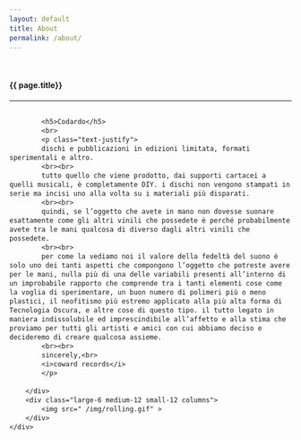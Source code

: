 ```yaml
---
layout: default
title: About
permalink: /about/
---
```


<div class="fullWidth">
  <br>
  <h4 class="text-center">{{ page.title}}</h4>
  <hr>
	<div class="small-12 columns">
		<div class="large-6 medium-12 small-12 columns">
			
		    <h5>Codardo</h5>
		    <br>
			<p class="text-justify">
			dischi e pubblicazioni in edizioni limitata, formati sperimentali e altro.
			<br><br>
			tutto quello che viene prodotto, dai supporti cartacei a quelli musicali, è completamente DIY. i dischi non vengono stampati in serie ma incisi uno alla volta su i materiali più disparati. 
			<br><br>
			quindi, se l’oggetto che avete in mano non dovesse suonare esattamente come gli altri vinili che possedete è perché probabilmente avete tra le mani qualcosa di diverso dagli altri vinili che possedete.
			<br><br>
			per come la vediamo noi il valore della fedeltà del suono è solo uno dei tanti aspetti che compongono l’oggetto che potreste avere per le mani, nulla più di una delle variabili presenti all’interno di un improbabile rapporto che comprende tra i tanti elementi cose come la voglia di sperimentare, un buon numero di polimeri più o meno plastici, il neofitismo più estremo applicato alla più alta forma di Tecnologia Oscura, e altre cose di questo tipo. il tutto legato in maniera indissolubile ed imprescindibile all’affetto e alla stima che proviamo per tutti gli artisti e amici con cui abbiamo deciso e decideremo di creare qualcosa assieme.
			<br><br>			
			sincerely,<br>
			<i>coward records</i>
			</p>
			
		</div>
		<div class="large-6 medium-12 small-12 columns">
		    <img src=" /img/rolling.gif" >
		</div>
	</div>
</div>
